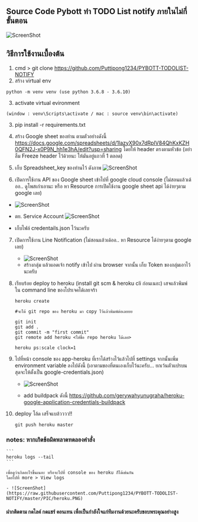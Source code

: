 ## Source Code Pybott ทำ TODO List notify ภายในไม่กี่ขั้นตอน

![ScreenShot](https://scontent.fbkk22-2.fna.fbcdn.net/v/t1.0-9/118233601_647323549491993_4702889884263288407_n.png?_nc_cat=106&_nc_sid=19369f&_nc_ohc=5ofwRkRQ-BkAX8cVUAa&_nc_ht=scontent.fbkk22-2.fna&oh=f9f8974bc86fadad933de603079f5d9e&oe=5F6BF6CC)

## วิธีการใช้งานเบื้องต้น
1. cmd > git clone https://github.com/Puttipong1234/PYBOTT-TODOLIST-NOTIFY
2. สร้าง virtual env 
```
python -m venv venv (use python 3.6.8 - 3.6.10)
```
3. activate virtual evironment 
```
(window : venv\Scripts\activate / mac : source venv\bin\activate)
```
3. pip install -r requirements.txt
4. สร้าง Google sheet ของท่าน ตามตัวอย่างดังนี้ https://docs.google.com/spreadsheets/d/1lazyX90x7dRpIV84QhKxKZH0QFN2J-x0P9N_hh1e3hA/edit?usp=sharing โดยให้ header ตรงตามหัวข้อ (อย่าลืม Freeze header ไว้ด้วยนะ ให้มันอยู่แถวที่ 1 ตลอด)

5. เก็บ Spreadsheet_key ของท่านไว้ ดังภาพ
![ScreenShot](https://finnbarsmithdotcom.files.wordpress.com/2014/08/spreadsheet-key.png)

6. เปิดการใช้งาน API ของ Google sheet เข้าไปที่ google cloud console (ไม่สอนแล้วเด้ออ.. ดูโพสเก่าเอานะ หรือ หา Resource การเปิดใช้งาน google sheet api ได้ง่ายๆตาม google เลย)
 - ![ScreenShot](https://raw.githubusercontent.com/Puttipong1234/PYBOTT-TODOLIST-NOTIFY/master/PIC/gcp_api.PNG)
 - ตย. Service Account ![ScreenShot](https://raw.githubusercontent.com/Puttipong1234/PYBOTT-TODOLIST-NOTIFY/master/PIC/service%20account.PNG)
 
 - เก็บไฟล์ credentails.json ไว้นะครับ

7. เปิดการใช้งาน Line Notification (ไม่สอนแล้วเด้ออ.. หา Resource ได้ง่ายๆตาม google เลย)
    - ![ScreenShot](https://raw.githubusercontent.com/Puttipong1234/PYBOTT-TODOLIST-NOTIFY/master/PIC/line.PNG)
    - สร้างกลุ่ม แล้วแอดเจ้า notify เข้าไป ผ่าน browser จากนั้น เก็บ Token ของกลุ่มเอาไว้นะครับ

8. เรียบร้อย deploy to heroku (install git scm & heroku cli ก่อนเนอะ) เสจแล้วพิมพ์ใน command line ของโปรเจคได้เลยจร้า
    ```
    heroku create

    #จะได้ git repo ของ heroku มา copy ไว้แล้วพิมพ์ต่อเลยยย

    git init
    git add .
    git commit -m "first commit"
    git remote add heroku <ใส่ชื่อ repo heroku ได้เลย>

    heroku ps:scale clock=1
    ```

9. ไปที่หน้า console ของ app-heroku ที่เราได้สร้างไว้แล้วไปที่ settings
    จากนั้นเพิ่ม environment variable ลงไปดังนี้ (เอาตามของที่ตนเองเก็บไว้นะครับ... ยกเว้นตัวแปรบนสุดจะให้ตั้งเป็น google-credentials.json)
    - ![ScreenShot](https://raw.githubusercontent.com/Puttipong1234/PYBOTT-TODOLIST-NOTIFY/master/PIC/heroku.PNG)

    - add buildpack ดังนี้ https://github.com/gerywahyunugraha/heroku-google-application-credentials-buildpack

10. deploy โล้ด เสร็จแบล้วววว!!
    ```
    git push heroku master
    ```

### notes: หากเกิดข้อผิดพลาดทดลองคำสั่ง

    ```
    heroku logs --tail
    ```

    เพื่อดูว่าเกิดอะไรขึ้นเนอะ หรือจะไปที่ console ของ heroku ก็ได้เช่นกัน
    โดยไปที่ more > View logs

    - ![ScreenShot](https://raw.githubusercontent.com/Puttipong1234/PYBOTT-TODOLIST-NOTIFY/master/PIC/heroku.PNG)






#### ฝากติดตาม กดไลค์ กดแชร์ คอนเทน เพื่อเป็นกำลังใจแก่ทีมงานด้วยนะครับขอบพระคุณอย่างสูง